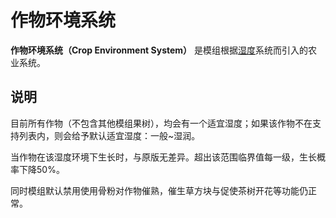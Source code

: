# 作物环境系统

**作物环境系统（Crop Environment System）**
是模组根据[湿度](humid.md#湿度)系统而引入的农业系统。

## 说明

目前所有作物（不包含其他模组果树），均会有一个适宜湿度；如果该作物不在支持列表内，则会给予默认适宜湿度：一般~湿润。

当作物在该湿度环境下生长时，与原版无差异。超出该范围临界值每一级，生长概率下降50%。

同时模组默认禁用使用骨粉对作物催熟，催生草方块与促使茶树开花等功能仍正常。